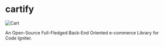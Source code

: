 # cartify

![Cart](https://res.cloudinary.com/francis94c/image/upload/c_scale,w_200/v1563893646/cart-logo-design-png-6.png)

An Open-Source Full-Fledged Back-End Oriented e-commerce Library for Code Igniter.
